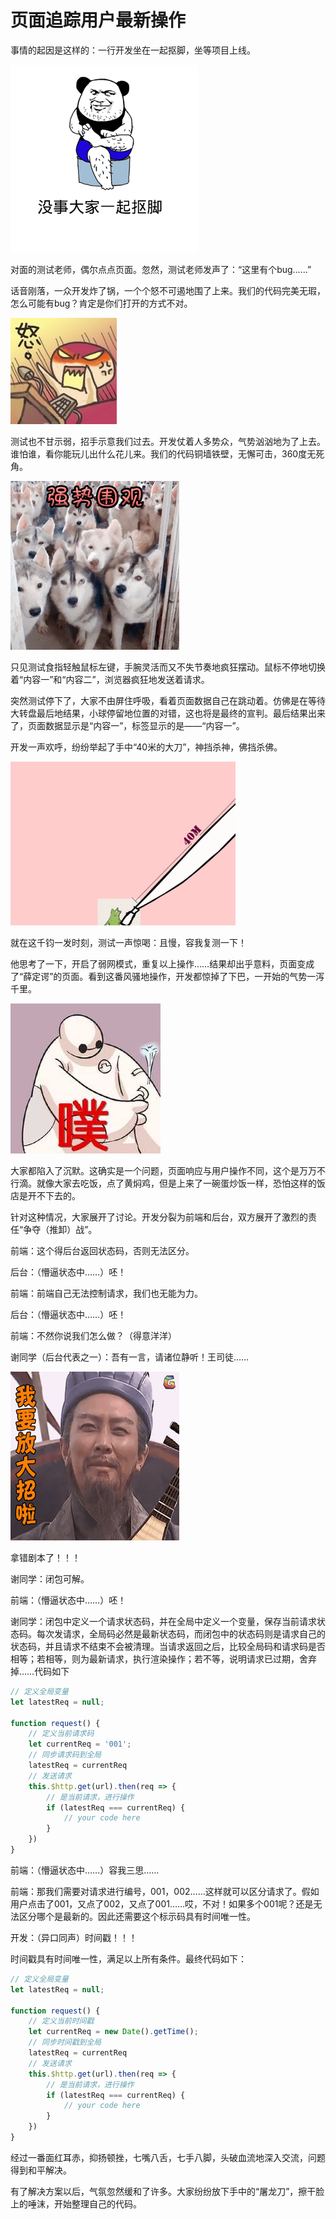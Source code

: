 # 页面追踪用户最新操作

事情的起因是这样的：一行开发坐在一起抠脚，坐等项目上线。

![koujiao.gif](./img/koujiao.gif)

对面的测试老师，偶尔点点页面。忽然，测试老师发声了：“这里有个bug……”

话音刚落，一众开发炸了锅，一个个怒不可遏地围了上来。我们的代码完美无瑕，怎么可能有bug？肯定是你们打开的方式不对。

![xianzhuozi.jpg](./img/xianzhuozi.jpg)

测试也不甘示弱，招手示意我们过去。开发仗着人多势众，气势汹汹地为了上去。谁怕谁，看你能玩儿出什么花儿来。我们的代码铜墙铁壁，无懈可击，360度无死角。

![qiangshiweiguan.gif](./img/qiangshiweiguan.gif)

只见测试食指轻触鼠标左键，手腕灵活而又不失节奏地疯狂摆动。鼠标不停地切换着“内容一”和“内容二”，浏览器疯狂地发送着请求。

突然测试停下了，大家不由屏住呼吸，看着页面数据自己在跳动着。仿佛是在等待大转盘最后地结果，小球停留地位置的对错，这也将是最终的宣判。最后结果出来了，页面数据显示是“内容一”，标签显示的是——“内容一”。

开发一声欢呼，纷纷举起了手中“40米的大刀”，神挡杀神，佛挡杀佛。

![dadao.gif](./img/dadao.gif)

就在这千钧一发时刻，测试一声惊喝：且慢，容我复测一下！

他思考了一下，开启了弱网模式，重复以上操作……结果却出乎意料，页面变成了“薛定谔”的页面。看到这番风骚地操作，开发都惊掉了下巴，一开始的气势一泻千里。

![louqi.jpg](./img/louqi.jpg)

大家都陷入了沉默。这确实是一个问题，页面响应与用户操作不同，这个是万万不行滴。就像大家去吃饭，点了黄焖鸡，但是上来了一碗蛋炒饭一样，恐怕这样的饭店是开不下去的。

针对这种情况，大家展开了讨论。开发分裂为前端和后台，双方展开了激烈的责任“争夺（推卸）战”。

前端：这个得后台返回状态码，否则无法区分。

后台：（懵逼状态中……）呸！

前端：前端自己无法控制请求，我们也无能为力。

后台：（懵逼状态中……）呸！

前端：不然你说我们怎么做？（得意洋洋）

谢同学（后台代表之一）：吾有一言，请诸位静听！王司徒……

![zhugeliang.gif](./img/zhugeliang.gif)

拿错剧本了！！！

谢同学：闭包可解。

前端：（懵逼状态中……）呸！

谢同学：闭包中定义一个请求状态码，并在全局中定义一个变量，保存当前请求状态码。每次发请求，全局码必然是最新状态码，而闭包中的状态码则是请求自己的状态码，并且请求不结束不会被清理。当请求返回之后，比较全局码和请求码是否相等；若相等，则为最新请求，执行渲染操作；若不等，说明请求已过期，舍弃掉……代码如下

```javascript
// 定义全局变量
let latestReq = null;

function request() {
    // 定义当前请求码
    let currentReq = '001';
    // 同步请求码到全局
    latestReq = currentReq
    // 发送请求
    this.$http.get(url).then(req => {
        // 是当前请求，进行操作
        if (latestReq === currentReq) {
            // your code here
        }
    })
}
```

前端：（懵逼状态中……）容我三思……

前端：那我们需要对请求进行编号，001，002……这样就可以区分请求了。假如用户点击了001，又点了002，又点了001……哎，不对！如果多个001呢？还是无法区分哪个是最新的。因此还需要这个标示码具有时间唯一性。

开发：（异口同声）时间戳！！！

时间戳具有时间唯一性，满足以上所有条件。最终代码如下：

```javascript
// 定义全局变量
let latestReq = null;

function request() {
    // 定义当前时间戳
    let currentReq = new Date().getTime();
    // 同步时间戳到全局
    latestReq = currentReq
    // 发送请求
    this.$http.get(url).then(req => {
        // 是当前请求，进行操作
        if (latestReq === currentReq) {
            // your code here
        }
    })
}
```

经过一番面红耳赤，抑扬顿挫，七嘴八舌，七手八脚，头破血流地深入交流，问题得到和平解决。

有了解决方案以后，气氛忽然缓和了许多。大家纷纷放下手中的“屠龙刀”，擦干脸上的唾沫，开始整理自己的代码。
